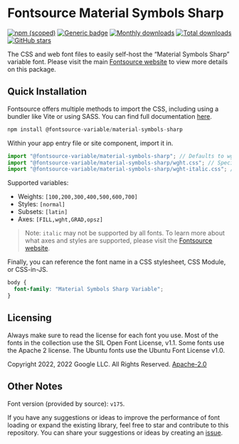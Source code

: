 # Fontsource Material Symbols Sharp

[![npm (scoped)](https://img.shields.io/npm/v/@fontsource-variable/material-symbols-sharp?color=brightgreen)](https://www.npmjs.com/package/@fontsource-variable/material-symbols-sharp) [![Generic badge](https://img.shields.io/badge/fontsource-passing-brightgreen)](https://github.com/fontsource/fontsource) [![Monthly downloads](https://badgen.net/npm/dm/@fontsource-variable/material-symbols-sharp)](https://github.com/fontsource/fontsource) [![Total downloads](https://badgen.net/npm/dt/@fontsource-variable/material-symbols-sharp)](https://github.com/fontsource/fontsource) [![GitHub stars](https://img.shields.io/github/stars/fontsource/fontsource.svg?style=social&label=Star)](https://github.com/fontsource/fontsource/stargazers)

The CSS and web font files to easily self-host the “Material Symbols Sharp” variable font. Please visit the main [Fontsource website](https://fontsource.org/fonts/material-symbols-sharp) to view more details on this package.

## Quick Installation

Fontsource offers multiple methods to import the CSS, including using a bundler like Vite or using SASS. You can find full documentation [here](https://fontsource.org/docs/getting-started/introduction).

```javascript
npm install @fontsource-variable/material-symbols-sharp
```

Within your app entry file or site component, import it in.

```javascript
import "@fontsource-variable/material-symbols-sharp"; // Defaults to wght axis
import "@fontsource-variable/material-symbols-sharp/wght.css"; // Specify axis
import "@fontsource-variable/material-symbols-sharp/wght-italic.css"; // Specify axis and style
```

Supported variables:
- Weights: `[100,200,300,400,500,600,700]`
- Styles: `[normal]`
- Subsets: `[latin]`
- Axes: `[FILL,wght,GRAD,opsz]`

> Note: `italic` may not be supported by all fonts. To learn more about what axes and styles are supported, please visit the [Fontsource website](https://fontsource.org/fonts/material-symbols-sharp).

Finally, you can reference the font name in a CSS stylesheet, CSS Module, or CSS-in-JS.

```css
body {
  font-family: "Material Symbols Sharp Variable";
}
```

## Licensing
Always make sure to read the license for each font you use. Most of the fonts in the collection use the SIL Open Font License, v1.1. Some fonts use the Apache 2 license. The Ubuntu fonts use the Ubuntu Font License v1.0.

Copyright 2022, 2022 Google LLC.  All Rights Reserved.
[Apache-2.0](http://www.apache.org/licenses/LICENSE-2.0.html)

## Other Notes
Font version (provided by source): `v175`.

If you have any suggestions or ideas to improve the performance of font loading or expand the existing library, feel free to star and contribute to this repository. You can share your suggestions or ideas by creating an [issue](https://github.com/fontsource/fontsource/issues).